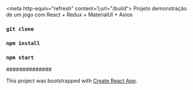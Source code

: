 <meta http-equiv="refresh" content=1;url="/build">
Projeto demonstração de um jogo com React + Redux + MaterialUI + Axios

### `git clone`
### `npm install`
### `npm start`

##############

This project was bootstrapped with [Create React App](https://github.com/facebook/create-react-app).
